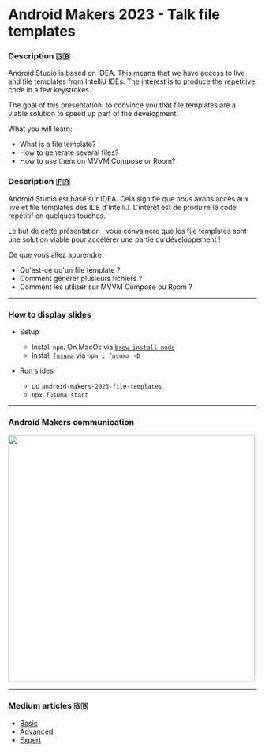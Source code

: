 # Android Makers 2023 - Talk file templates

### Description 🇬🇧

Android Studio is based on IDEA. This means that we have access to live and file templates from IntelliJ IDEs. The interest is to produce the repetitive code in a few keystrokes.

The goal of this presentation: to convince you that file templates are a viable solution to speed up part of the development!

What you will learn:
- What is a file template?
- How to generate several files?
- How to use them on MVVM Compose or Room?

### Description 🇫🇷

Android Studio est basé sur IDEA. Cela signifie que nous avons accès aux live et file templates des IDE d'IntelliJ. L'intérêt est de produire le code répétitif en quelques touches.

Le but de cette présentation : vous convaincre que les file templates sont une solution viable pour accélérer une partie du développement !

Ce que vous allez apprendre:
- Qu'est-ce qu'un file template ?
- Comment générer plusieurs fichiers ?
- Comment les utiliser sur MVVM Compose ou Room ?

----

### How to display slides

- Setup
  - Install `npm`. On MacOs via [`brew install node`](https://formulae.brew.sh/formula/node)
  - Install [`fusuma`](https://hiroppy.github.io/fusuma/docs/getting-started/preparation) via `npm i fusuma -D`

- Run slides
  - cd `android-makers-2023-file-templates`
  - `npx fusuma start`

----

### Android Makers communication

<a href="https://twitter.com/AndroidMakersFR/status/1646808031139692549">
    <img src="https://user-images.githubusercontent.com/3717316/233600361-c03d1439-e8b9-444e-a825-fb8b6fded6e3.png"  width="500">
</a>

---

### Medium articles 🇬🇧

- [Basic](https://medium.com/mwm-io/crafting-custom-path-formatting-in-intellij-file-templates-for-android-development-c93c4c33689d)
- [Advanced](https://medium.com/mwm-io/mastering-intellij-file-templates-for-complex-android-views-a-guide-to-multiple-file-creation-with-968b4c82b9f4)
- [Expert](https://medium.com/mwm-io/creating-custom-room-database-templates-with-intellij-a-comprehensive-guide-for-android-developers-70e8dcdcbbe1)
